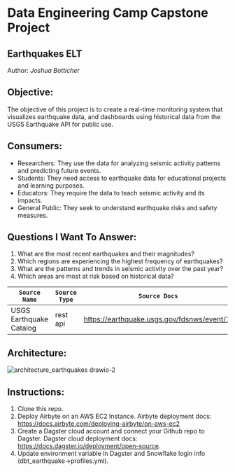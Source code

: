 # Data Engineering Camp Capstone Project

## **Earthquakes ELT**
Author: _Joshua Botticher_

## Objective:
The objective of this project is to create a real-time monitoring system that visualizes earthquake data, and dashboards using historical data from the USGS Earthquake API for public use.

## Consumers:
- Researchers: They use the data for analyzing seismic activity patterns and predicting future events.
- Students: They need access to earthquake data for educational projects and learning purposes.
- Educators: They require the data to teach seismic activity and its impacts.
- General Public: They seek to understand earthquake risks and safety measures.

## Questions I Want To Answer:
1) What are the most recent earthquakes and their magnitudes?
2) Which regions are experiencing the highest frequency of earthquakes?
3) What are the patterns and trends in seismic activity over the past year?
4) Which areas are most at risk based on historical data?


| `Source Name`  | `Source Type` | `Source Docs`                               | `Endpoint` |
| -------------  | ------------- | ------------                                | -----------|
|  USGS Earthquake Catalog    | rest api      | https://earthquake.usgs.gov/fdsnws/event/1/ | https://earthquake.usgs.gov/fdsnws/event/1/query|


## Architecture:
![architecture_earthquakes drawio-2](https://github.com/user-attachments/assets/30416493-e6cd-4531-9c23-70e9d336245e)

## Instructions:

1) Clone this repo.
2) Deploy Airbyte on an AWS EC2 Instance. Airbyte deployment docs: https://docs.airbyte.com/deploying-airbyte/on-aws-ec2
3) Create a Dagster cloud account and connect your Github repo to Dagster. Dagster cloud deployment docs: https://docs.dagster.io/deployment/open-source.
4) Update environment variable in Dagster and Snowflake login info (dbt_earthquake->profiles.yml).

